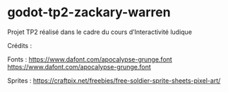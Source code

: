 # godot-tp2-zackary-warren
Projet TP2 réalisé dans le cadre du cours d’Interactivité ludique 


Crédits : 

Fonts : 
https://www.dafont.com/apocalypse-grunge.font
https://www.dafont.com/apocalypse-grunge.font

Sprites : 
https://craftpix.net/freebies/free-soldier-sprite-sheets-pixel-art/